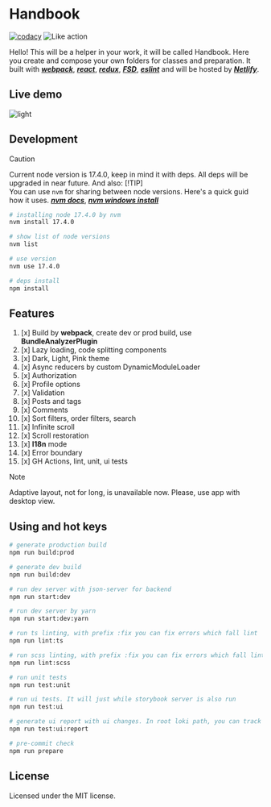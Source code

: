 # **Handbook**

[![codacy](https://img.shields.io/badge/codacy-B-green)](https://app.codacy.com/gh/DenisMatvienko/handbook/dashboard) 
![Like action](https://shields.io/github/actions/workflow/status/DenisMatvienko/handbook/main.yml?branch=main&style=flat)

Hello! This will be a helper in your work, it will be called Handbook. Here you create and compose your own folders for 
classes and preparation. It built with [**_webpack_**](https://webpack.js.org/), [**_react_**](https://react.dev/),
[**_redux_**](https://redux.js.org/), [**_FSD_**](https://feature-sliced.design/), [**_eslint_**](https://eslint.org/)
and will be hosted by [**_Netlify_**](https://netlify.com/).

## Live demo

![light](https://github.com/DenisMatvienko/production-dynamic-line/blob/9e3d68fe472fca4a9633795c8412923eca2acb33/src/shared/assets/readme-preview/preview-github@light.png.png)

## Development

> [!CAUTION]
> Current node version is 17.4.0, keep in mind it with deps. All deps will be upgraded in near future.
And also:
> [!TIP]  
> You can use `nvm` for sharing between node versions. Here's a quick guid how it uses.
> [**_nvm docs_**](https://github.com/coreybutler/nvm-windows),
> [**_nvm windows install_**](https://github.com/coreybutler/nvm-windows/releases)

```bash
# installing node 17.4.0 by nvm
nvm install 17.4.0

# show list of node versions
nvm list

# use version
nvm use 17.4.0

# deps install
npm install
```

## Features

1. [x] Build by **webpack**, create dev or prod build, use **BundleAnalyzerPlugin**
2. [x] Lazy loading, code splitting components
3. [x] Dark, Light, Pink theme
4. [x] Async reducers by custom DynamicModuleLoader
5. [x] Authorization
6. [x] Profile options
7. [x] Validation
8. [x] Posts and tags
9. [x] Comments
10. [x] Sort filters, order filters, search
11. [x] Infinite scroll
12. [x] Scroll restoration
13. [x] **I18n** mode
14. [x] Error boundary
15. [x] GH Actions, lint, unit, ui tests

> [!NOTE]
> Adaptive layout, not for long, is unavailable now. Please, use app with desktop view.

## Using and hot keys

```bash
# generate production build
npm run build:prod

# generate dev build
npm run build:dev

# run dev server with json-server for backend
npm run start:dev

# run dev server by yarn
npm run start:dev:yarn

# run ts linting, with prefix :fix you can fix errors which fall lint
npm run lint:ts

# run scss linting, with prefix :fix you can fix errors which fall lint
npm run lint:scss

# run unit tests
npm run test:unit

# run ui tests. It will just while storybook server is also run
npm run test:ui

# generate ui report with ui changes. In root loki path, you can track generated .html file with changes.
npm run test:ui:report

# pre-commit check
npm run prepare
```

## License

Licensed under the MIT license.
